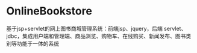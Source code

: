 # OnlineBookstore
 基于jsp+servlet的网上图书商城管理系统：前端jsp、jquery，后端 servlet、jdbc，集成用户端和管理端、商品浏览、购物车、在线购买、新闻发布、图书类别等功能于一体的系统
